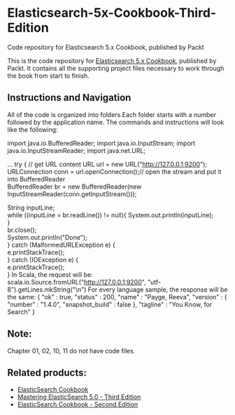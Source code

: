 # Elasticsearch-5x-Cookbook-Third-Edition
Code repository for Elasticsearch 5.x Cookbook, published by Packt

This is the code repository for [Elasticsearch 5.x Cookbook](https://www.packtpub.com/big-data-and-business-intelligence/elasticsearch-50-cookbook-third-edition?utm_source=github&utm_medium=repository&utm_campaign=9781786465580), published by Packt. It contains all the supporting project files necessary to work through the book from start to finish.

## Instructions and Navigation
All of the code is organized into folders.Each folder starts with a number followed by the application name.
The commands and instructions will look like the following:

import java.io.BufferedReader;
import java.io.InputStream;
import java.io.InputStreamReader;
import java.net.URL;

…
try {             // get URL content
  URL url = new URL("http://127.0.0.1:9200");             
  URLConnection conn = url.openConnection();// open the stream and put it into BufferedReader             
  BufferedReader br = new BufferedReader(new InputStreamReader(conn.getInputStream()));              

String inputLine;             
while ((inputLine = br.readLine()) != null){
System.out.println(inputLine);             
}             
br.close();              
System.out.println("Done");          
} catch (MalformedURLException e) {             
e.printStackTrace();         
} catch (IOException e) {             
e.printStackTrace();         
}
In Scala, the request will be:
scala.io.Source.fromURL("http://127.0.0.1:9200",
"utf-8").getLines.mkString("\n")
For every language sample, the response will be the same:
{
  "ok" : true,
  "status" : 200,
  "name" : "Payge, Reeva",
  "version" : {
    "number" : "1.4.0",
    "snapshot_build" : false
  },
  "tagline" : "You Know, for Search"
}


## Note:
Chapter 01, 02, 10, 11 do not have code files.


## Related products:
* [ElasticSearch Cookbook](https://www.packtpub.com/big-data-and-business-intelligence/elasticsearch-cookbook?utm_source=github&utm_medium=repository&utm_campaign=9781782166627)
* [Mastering ElasticSearch 5.0 - Third Edition](https://www.packtpub.com/big-data-and-business-intelligence/mastering-elasticsearch-50-third-edition?utm_source=github&utm_medium=repository&utm_campaign=9781786460189)
* [ElasticSearch Cookbook - Second Edition](https://www.packtpub.com/networking-and-servers/elasticsearch-cookbook-second-edition?utm_source=github&utm_medium=repository&utm_campaign=9781783554836)
